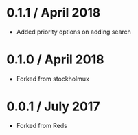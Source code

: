 0.1.1 / April 2018
==================
  * Added priority options on adding search 

0.1.0 / April 2018
==================
  * Forked from stockholmux
  
0.0.1 / July 2017
==================
  * Forked from Reds

